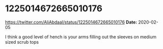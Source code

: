 # 1225014672665010176
https://twitter.com/AliAbdaal/status/1225014672665010176
**Date:** 2020-02-05

I think a good level of hench is your arms filling out the sleeves on medium sized scrub tops
